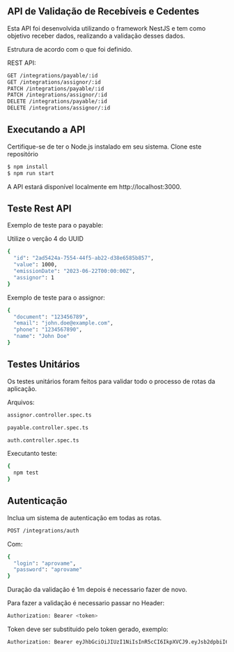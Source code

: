 ## API de Validação de Recebíveis e Cedentes

Esta API foi desenvolvida utilizando o framework NestJS e tem como objetivo receber dados, realizando a validação desses dados.

Estrutura de acordo com o que foi definido.

REST API:

```bash
GET /integrations/payable/:id
GET /integrations/assignor/:id
PATCH /integrations/payable/:id
PATCH /integrations/assignor/:id
DELETE /integrations/payable/:id
DELETE /integrations/assignor/:id
```

## Executando a API

Certifique-se de ter o Node.js instalado em seu sistema.
Clone este repositório

```bash
$ npm install
$ npm run start
```

A API estará disponível localmente em http://localhost:3000.

## Teste Rest API

Exemplo de teste para o payable:

Utilize o verção 4 do UUID

```bash
{
  "id": "2ad5424a-7554-44f5-ab22-d38e6585b857",
  "value": 1000,
  "emissionDate": "2023-06-22T00:00:00Z",
  "assignor": 1
}
```

Exemplo de teste para o assignor:

```bash
{
  "document": "123456789",
  "email": "john.doe@example.com",
  "phone": "1234567890",
  "name": "John Doe"
}
```

## Testes Unitários

Os testes unitários foram feitos para validar todo o processo de rotas da aplicação.

Arquivos:

```bash
assignor.controller.spec.ts

payable.controller.spec.ts

auth.controller.spec.ts
```

Executanto teste:

```bash
{
  npm test
}
```

## Autenticação

Inclua um sistema de autenticação em todas as rotas.

```bash
POST /integrations/auth
```

Com:

```bash
{
  "login": "aprovame",
  "password": "aprovame"
}

```

Duração da validação é 1m depois é necessario fazer de novo.

Para fazer a validação é necessario passar no Header:

```bash
Authorization: Bearer <token>
```

Token deve ser substituido pelo token gerado, exemplo:

```bash
Authorization: Bearer eyJhbGciOiJIUzI1NiIsInR5cCI6IkpXVCJ9.eyJsb2dpbiI6ImFwcm92YW1lIiwiaWF0IjoxNjg3NTMyMDQ2LCJleHAiOjE2ODc1MzIxMDZ9.MjTn-kmiOygd7HkfKPnZnylh_swuImeoDCUoIvpK7lo
```
